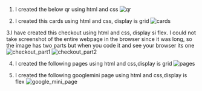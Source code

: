1. I created the below qr using html and css
  ![qr](https://github.com/254ann/html-css/assets/108072433/be9f4e7a-1945-4e76-910f-4fcb718fcd85)

2. I created this cards using html and css, display is grid
 ![cards](https://github.com/254ann/html-css/assets/108072433/8471592a-2809-4d84-b890-af8006042aed)

3.I have created this checkout using html and css, display si flex. I could not 
take screenshot of the entire webpage in the browser since it was long, so 
the image has two parts but when you code it and see your browser its one
 ![checkout_part1](https://github.com/254ann/html-css/assets/108072433/4a7f8d52-9bc8-455c-beb1-99a157caa4dd)
 ![checkout_part2](https://github.com/254ann/html-css/assets/108072433/acd04100-f66b-4367-a6fe-0ae784719796)

4. I created the following pages using html and css,display is grid
   ![pages](https://github.com/254ann/html-css/assets/108072433/09405d18-50ab-40aa-9f02-8c4a1afab082)

5. I created the following googlemini page using html and css,display is flex
    ![google_mini_page](https://github.com/254ann/html-css/assets/108072433/f82026a6-8716-4a89-9378-775a6df955ef)

